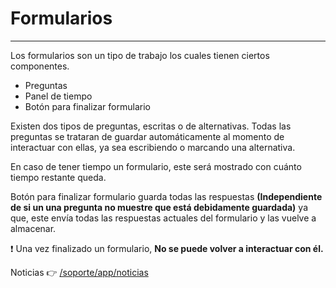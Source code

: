 # Formularios
* * * 

Los formularios son un tipo de trabajo los cuales tienen ciertos componentes.

- Preguntas
- Panel de tiempo
- Botón para finalizar formulario

Existen dos tipos de preguntas, escritas o de alternativas. Todas las preguntas se trataran de
guardar automáticamente al momento de interactuar con ellas, ya sea escribiendo o marcando
una alternativa.

En caso de tener tiempo un formulario, este será mostrado con cuánto tiempo restante queda.

Botón para finalizar formulario guarda todas las respuestas **(Independiente de si un una pregunta no muestre que está debidamente guardada)**
ya que, este envía todas las respuestas actuales del formulario y las vuelve a almacenar.

❗ Una vez finalizado un formulario, **No se puede volver a interactuar con él.**

Noticias 👉 [/soporte/app/noticias](/soporte/app/noticias)

